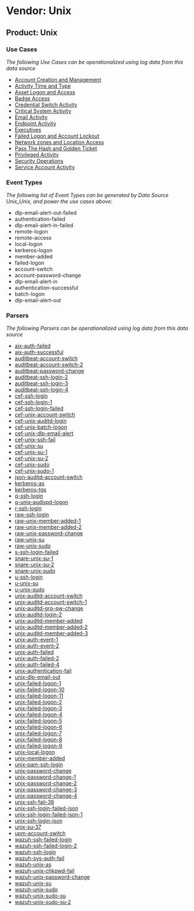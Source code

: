 Vendor: Unix
============
Product: Unix
-------------

### Use Cases

_The following Use Cases can be operationalized using log data from this data source_

* [Account Creation and Management](../UseCases/usecase_account_creation_and_management.md)
* [Activity Time  and Type](../UseCases/usecase_activity_time__and_type.md)
* [Asset Logon and Access](../UseCases/usecase_asset_logon_and_access.md)
* [Badge Access](../UseCases/usecase_badge_access.md)
* [Credential Switch Activity](../UseCases/usecase_credential_switch_activity.md)
* [Critical System Activity](../UseCases/usecase_critical_system_activity.md)
* [Email Activity](../UseCases/usecase_email_activity.md)
* [Endpoint Activity](../UseCases/usecase_endpoint_activity.md)
* [Executives](../UseCases/usecase_executives.md)
* [Failed Logon and Account Lockout](../UseCases/usecase_failed_logon_and_account_lockout.md)
* [Network zones and Location Access](../UseCases/usecase_network_zones_and_location_access.md)
* [Pass The Hash and Golden Ticket](../UseCases/usecase_pass_the_hash_and_golden_ticket.md)
* [Privileged Activity](../UseCases/usecase_privileged_activity.md)
* [Security Operations](../UseCases/usecase_security_operations.md)
* [Service Account Activity](../UseCases/usecase_service_account_activity.md)


### Event Types

_The following list of Event Types can be generated by Data Source Unix_Unix, and power the use cases above:_

- dlp-email-alert-out-failed
- authentication-failed
- dlp-email-alert-in-failed
- remote-logon
- remote-access
- local-logon
- kerberos-logon
- member-added
- failed-logon
- account-switch
- account-password-change
- dlp-email-alert-in
- authentication-successful
- batch-logon
- dlp-email-alert-out


### Parsers

_The following Parsers can be operationalized using log data from this data source_

* [aix-auth-failed](../Parsers/parserContent_aix-auth-failed.md)
* [aix-auth-successful](../Parsers/parserContent_aix-auth-successful.md)
* [auditbeat-account-switch](../Parsers/parserContent_auditbeat-account-switch.md)
* [auditbeat-account-switch-2](../Parsers/parserContent_auditbeat-account-switch-2.md)
* [auditbeat-password-change](../Parsers/parserContent_auditbeat-password-change.md)
* [auditbeat-ssh-login-2](../Parsers/parserContent_auditbeat-ssh-login-2.md)
* [auditbeat-ssh-login-3](../Parsers/parserContent_auditbeat-ssh-login-3.md)
* [auditbeat-ssh-login-4](../Parsers/parserContent_auditbeat-ssh-login-4.md)
* [cef-ssh-login](../Parsers/parserContent_cef-ssh-login.md)
* [cef-ssh-login-1](../Parsers/parserContent_cef-ssh-login-1.md)
* [cef-ssh-login-failed](../Parsers/parserContent_cef-ssh-login-failed.md)
* [cef-unix-account-switch](../Parsers/parserContent_cef-unix-account-switch.md)
* [cef-unix-auditd-login](../Parsers/parserContent_cef-unix-auditd-login.md)
* [cef-unix-batch-logon](../Parsers/parserContent_cef-unix-batch-logon.md)
* [cef-unix-dlp-email-alert](../Parsers/parserContent_cef-unix-dlp-email-alert.md)
* [cef-unix-ssh-fail](../Parsers/parserContent_cef-unix-ssh-fail.md)
* [cef-unix-su](../Parsers/parserContent_cef-unix-su.md)
* [cef-unix-su-1](../Parsers/parserContent_cef-unix-su-1.md)
* [cef-unix-su-2](../Parsers/parserContent_cef-unix-su-2.md)
* [cef-unix-sudo](../Parsers/parserContent_cef-unix-sudo.md)
* [cef-unix-sudo-1](../Parsers/parserContent_cef-unix-sudo-1.md)
* [json-auditd-account-switch](../Parsers/parserContent_json-auditd-account-switch.md)
* [kerberos-as](../Parsers/parserContent_kerberos-as.md)
* [kerberos-tgs](../Parsers/parserContent_kerberos-tgs.md)
* [q-ssh-login](../Parsers/parserContent_q-ssh-login.md)
* [q-unix-audispd-logon](../Parsers/parserContent_q-unix-audispd-logon.md)
* [r-ssh-login](../Parsers/parserContent_r-ssh-login.md)
* [raw-ssh-login](../Parsers/parserContent_raw-ssh-login.md)
* [raw-unix-member-added-1](../Parsers/parserContent_raw-unix-member-added-1.md)
* [raw-unix-member-added-2](../Parsers/parserContent_raw-unix-member-added-2.md)
* [raw-unix-password-change](../Parsers/parserContent_raw-unix-password-change.md)
* [raw-unix-su](../Parsers/parserContent_raw-unix-su.md)
* [raw-unix-sudo](../Parsers/parserContent_raw-unix-sudo.md)
* [s-ssh-login-failed](../Parsers/parserContent_s-ssh-login-failed.md)
* [snare-unix-su-1](../Parsers/parserContent_snare-unix-su-1.md)
* [snare-unix-su-2](../Parsers/parserContent_snare-unix-su-2.md)
* [snare-unix-sudo](../Parsers/parserContent_snare-unix-sudo.md)
* [u-ssh-login](../Parsers/parserContent_u-ssh-login.md)
* [u-unix-su](../Parsers/parserContent_u-unix-su.md)
* [u-unix-sudo](../Parsers/parserContent_u-unix-sudo.md)
* [unix-auditd-account-switch](../Parsers/parserContent_unix-auditd-account-switch.md)
* [unix-auditd-account-switch-1](../Parsers/parserContent_unix-auditd-account-switch-1.md)
* [unix-auditd-grp-pw-change](../Parsers/parserContent_unix-auditd-grp-pw-change.md)
* [unix-auditd-login-2](../Parsers/parserContent_unix-auditd-login-2.md)
* [unix-auditd-member-added](../Parsers/parserContent_unix-auditd-member-added.md)
* [unix-auditd-member-added-2](../Parsers/parserContent_unix-auditd-member-added-2.md)
* [unix-auditd-member-added-3](../Parsers/parserContent_unix-auditd-member-added-3.md)
* [unix-auth-event-1](../Parsers/parserContent_unix-auth-event-1.md)
* [unix-auth-event-2](../Parsers/parserContent_unix-auth-event-2.md)
* [unix-auth-failed](../Parsers/parserContent_unix-auth-failed.md)
* [unix-auth-failed-2](../Parsers/parserContent_unix-auth-failed-2.md)
* [unix-auth-failed-4](../Parsers/parserContent_unix-auth-failed-4.md)
* [unix-authentication-fail](../Parsers/parserContent_unix-authentication-fail.md)
* [unix-dlp-email-out](../Parsers/parserContent_unix-dlp-email-out.md)
* [unix-failed-logon-1](../Parsers/parserContent_unix-failed-logon-1.md)
* [unix-failed-logon-10](../Parsers/parserContent_unix-failed-logon-10.md)
* [unix-failed-logon-11](../Parsers/parserContent_unix-failed-logon-11.md)
* [unix-failed-logon-2](../Parsers/parserContent_unix-failed-logon-2.md)
* [unix-failed-logon-3](../Parsers/parserContent_unix-failed-logon-3.md)
* [unix-failed-logon-4](../Parsers/parserContent_unix-failed-logon-4.md)
* [unix-failed-logon-5](../Parsers/parserContent_unix-failed-logon-5.md)
* [unix-failed-logon-6](../Parsers/parserContent_unix-failed-logon-6.md)
* [unix-failed-logon-7](../Parsers/parserContent_unix-failed-logon-7.md)
* [unix-failed-logon-8](../Parsers/parserContent_unix-failed-logon-8.md)
* [unix-failed-logon-9](../Parsers/parserContent_unix-failed-logon-9.md)
* [unix-local-logon](../Parsers/parserContent_unix-local-logon.md)
* [unix-member-added](../Parsers/parserContent_unix-member-added.md)
* [unix-pam-ssh-login](../Parsers/parserContent_unix-pam-ssh-login.md)
* [unix-password-change](../Parsers/parserContent_unix-password-change.md)
* [unix-password-change-1](../Parsers/parserContent_unix-password-change-1.md)
* [unix-password-change-2](../Parsers/parserContent_unix-password-change-2.md)
* [unix-password-change-3](../Parsers/parserContent_unix-password-change-3.md)
* [unix-password-change-4](../Parsers/parserContent_unix-password-change-4.md)
* [unix-ssh-fail-38](../Parsers/parserContent_unix-ssh-fail-38.md)
* [unix-ssh-login-failed-json](../Parsers/parserContent_unix-ssh-login-failed-json.md)
* [unix-ssh-login-failed-json-1](../Parsers/parserContent_unix-ssh-login-failed-json-1.md)
* [unix-ssh-login-json](../Parsers/parserContent_unix-ssh-login-json.md)
* [unix-su-37](../Parsers/parserContent_unix-su-37.md)
* [upm-account-switch](../Parsers/parserContent_upm-account-switch.md)
* [wazuh-ssh-failed-login](../Parsers/parserContent_wazuh-ssh-failed-login.md)
* [wazuh-ssh-failed-login-2](../Parsers/parserContent_wazuh-ssh-failed-login-2.md)
* [wazuh-ssh-login](../Parsers/parserContent_wazuh-ssh-login.md)
* [wazuh-sys-auth-fail](../Parsers/parserContent_wazuh-sys-auth-fail.md)
* [wazuh-unix-as](../Parsers/parserContent_wazuh-unix-as.md)
* [wazuh-unix-chkpwd-fail](../Parsers/parserContent_wazuh-unix-chkpwd-fail.md)
* [wazuh-unix-password-change](../Parsers/parserContent_wazuh-unix-password-change.md)
* [wazuh-unix-su](../Parsers/parserContent_wazuh-unix-su.md)
* [wazuh-unix-sudo](../Parsers/parserContent_wazuh-unix-sudo.md)
* [wazuh-unix-sudo-su](../Parsers/parserContent_wazuh-unix-sudo-su.md)
* [wazuh-unix-sudo-su-2](../Parsers/parserContent_wazuh-unix-sudo-su-2.md)
